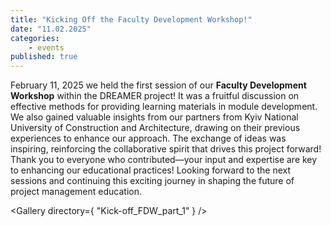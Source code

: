 ```yaml
---
title: "Kicking Off the Faculty Development Workshop!"
date: "11.02.2025"
categories:
    - events
published: true
---
```


February 11, 2025 we held the first session of our **Faculty Development Workshop** within the DREAMER project! It was a fruitful discussion on effective methods for providing learning materials in module development.
We also gained valuable insights from our partners from Kyiv National University of Construction and Architecture, drawing on their previous experiences to enhance our approach. The exchange of ideas was inspiring, reinforcing the collaborative spirit that drives this project forward!
Thank you to everyone who contributed—your input and expertise are key to enhancing our educational practices!
Looking forward to the next sessions and continuing this exciting journey in shaping the future of project management education.

<script>
    import Gallery from '$lib/Gallery.svelte';
</script>

<Gallery directory={ "Kick-off_FDW_part_1" } />
